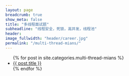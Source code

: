 ```yaml
---
layout: page
breadcrumb: true
show_meta: false
title: "多线程面试题"
subheadline: "线程安全，死锁，高并发，线程池"
header:
image_fullwidth: "header/career.jpg"
permalink: "/multi-thread-mians/"
---
```

<ul>
    {% for post in site.categories.multi-thread-mians %}
    <li><a href="{{ site.url }}{{ site.baseurl }}{{ post.url }}">{{ post.title }}</a></li>
    {% endfor %}
</ul>